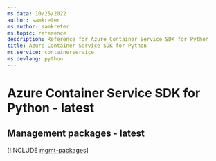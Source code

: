 ```yaml
---
ms.data: 10/25/2022
author: samkreter
ms.author: samkreter
ms.topic: reference
description: Reference for Azure Container Service SDK for Python
title: Azure Container Service SDK for Python
ms.service: containerservice
ms.devlang: python
---
```

# Azure Container Service SDK for Python - latest

## Management packages - latest
[!INCLUDE [mgmt-packages](container-service-mgmt-index.md)]